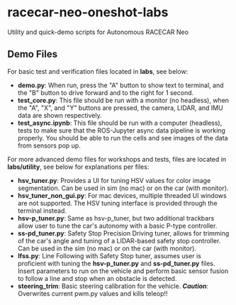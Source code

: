 # racecar-neo-oneshot-labs
Utility and quick-demo scripts for Autonomous RACECAR Neo

## Demo Files
For basic test and verification files located in **labs**, see below:
- **demo.py**: When run, press the "A" button to show text to terminal, and the "B" button to drive forward and to the right for 1 second.
- **test_core.py**: This file should be run with a monitor (no headless), when the "A", "X", and "Y" buttons are pressed, the camera, LIDAR, and IMU data are shown respectively.
- **test_async.ipynb**: This file should be run with a computer (headless), tests to make sure that the ROS-Jupyter async data pipeline is working properly. You should be able to run the cells and see images of the data from sensors pop up.

For more advanced demo files for workshops and tests, files are located in **labs/utility**, see below for explanations per files:
- **hsv_tuner.py**: Provides a UI for tuning HSV values for color image segmentation. Can be used in sim (no mac) or on the car (with monitor).
- **hsv_tuner_non_gui.py**: For mac devices, multiple threaded UI windows are not supported. The HSV tuning interface is provided through the terminal instead.
- **hsv-p_tuner.py**: Same as hsv-p_tuner, but two additional trackbars allow user to tune the car's autonomy with a basic P-type controller.
- **ss-pd_tuner.py**: Safety Stop Precision Driving tuner, allows for trimming of the car's angle and tuning of a LIDAR-based safety stop controller. Can be used in the sim (no mac) or on the car (with monitor).
- **lfss.py**: Line Following with Safety Stop tuner, assumes user is proficient with tuning the **hsv-p_tuner.py** and **ss-pd_tuner.py** files. Insert parameters to run on the vehicle and perform basic sensor fusion to follow a line and stop when an obstacle is detected.
- **steering_trim**: Basic steering calibration for the vehicle. ***Caution***: Overwrites current pwm.py values and kills teleop!!